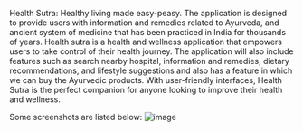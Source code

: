 Health Sutra: Healthy living made easy-peasy.
The application is designed to provide users with information and remedies related to Ayurveda, and ancient system of medicine that has been practiced in India for thousands of years. 
Health sutra is a  health and wellness application that empowers users to take control of their health journey. 
The application will also include features such as search nearby hospital, information and remedies, dietary recommendations, and lifestyle suggestions and also has a feature in which we can buy the Ayurvedic products.
With user-friendly interfaces, Health Sutra is the perfect companion for anyone looking to improve their health and wellness.

Some screenshots are listed below:
![image](https://github.com/ManaswiniJM/Health-Sutra/assets/157780109/5338d287-c0ba-431d-b45c-9f0b831f8bd5)


